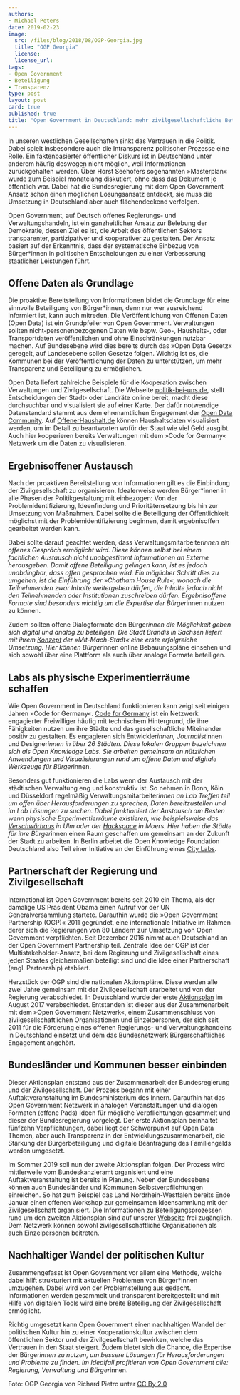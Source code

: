 ```yaml
---
authors: 
- Michael Peters
date: 2019-02-23
image:
  src: /files/blog/2018/08/OGP-Georgia.jpg
  title: "OGP Georgia"
  license:
  license_url:
tags:
- Open Government
- Beteiligung
- Transparenz
type: post
layout: post
card: true
published: true
title: "Open Government in Deutschland: mehr zivilgesellschaftliche Beteiligung"
---
```


In unseren westlichen Gesellschaften sinkt das Vertrauen in die Politik. Dabei spielt insbesondere auch die Intransparenz politischer Prozesse eine Rolle. Ein faktenbasierter öffentlicher Diskurs ist in Deutschland unter anderem häufig deswegen nicht möglich, weil Informationen zurückgehalten werden. Über Horst Seehofers sogenannten »Masterplan« wurde zum Beispiel monatelang diskutiert, ohne dass das Dokument je öffentlich war. Dabei hat die Bundesregierung mit dem Open Government Ansatz schon einen möglichen Lösungsansatz entdeckt, sie muss die Umsetzung in Deutschland aber auch flächendeckend verfolgen.

Open Government, auf Deutsch offenes Regierungs- und Verwaltungshandeln, ist ein ganzheitlicher Ansatz zur Belebung der Demokratie, dessen Ziel es ist, die Arbeit des öffentlichen Sektors transparenter, partizipativer und kooperativer zu gestalten. Der Ansatz basiert auf der Erkenntnis, dass der systematische Einbezug von Bürger*innen in politischen Entscheidungen zu einer Verbesserung staatlicher Leistungen führt.

## Offene Daten als Grundlage
Die proaktive Bereitstellung von Informationen bildet die Grundlage für eine sinnvolle Beteiligung von Bürger*innen, denn nur wer ausreichend informiert ist, kann auch mitreden. Die Veröffentlichung von Offenen Daten (Open Data) ist ein Grundpfeiler von Open Government. Verwaltungen sollten nicht-personenbezogenen Daten wie bspw. Geo-, Haushalts-, oder Transportdaten veröffentlichen und ohne Einschränkungen nutzbar machen. Auf Bundesebene wird dies bereits durch das »Open Data Gesetz« geregelt, auf Landesebene sollen Gesetze folgen. Wichtig ist es, die Kommunen bei der Veröffentlichung der Daten zu unterstützen, um mehr Transparenz und Beteiligung zu ermöglichen.

Open Data liefert zahlreiche Beispiele für die Kooperation zwischen Verwaltungen und Zivilgesellschaft. Die Webseite [politik-bei-uns.de](https://politik-bei-uns.de/), stellt Entscheidungen der Stadt- oder Landräte online bereit, macht diese durchsuchbar und visualisiert sie auf einer Karte. Der dafür notwendige Datenstandard stammt aus dem ehrenamtlichen Engagement der [Open Data Community](https://oparl.org/). Auf [OffenerHaushalt.de](https://offenerhaushalt.de/) können Haushaltsdaten visualisiert werden, um im Detail zu beantworten wofür der Staat wie viel Geld ausgibt. Auch hier kooperieren bereits Verwaltungen mit dem »Code for Germany« Netzwerk um die Daten zu visualisieren.

## Ergebnisoffener Austausch
Nach der proaktiven Bereitstellung von Informationen gilt es die Einbindung der Zivilgesellschaft zu organisieren. Idealerweise werden Bürger*innen in alle Phasen der Politikgestaltung mit einbezogen: Von der Problemidentifizierung, Ideenfindung und Prioritätensetzung bis hin zur Umsetzung von Maßnahmen. Dabei sollte die Beteiligung der Öffentlichkeit möglichst mit der Problemidentifizierung beginnen, damit ergebnisoffen gearbeitet werden kann.

Dabei sollte darauf geachtet werden, dass Verwaltungsmitarbeiter*innen ein offenes Gespräch ermöglicht wird. Diese können selbst bei einem fachlichen Austausch nicht unabgestimmt Informationen an Externe herausgeben. Damit offene Beteiligung gelingen kann, ist es jedoch unabdingbar, dass offen gesprochen wird. Ein möglicher Schritt dies zu umgehen, ist die Einführung der »Chatham House Rule«, wonach die Teilnehmenden zwar Inhalte weitergeben dürfen, die Inhalte jedoch nicht den Teilnehmenden oder Institutionen zuschreiben dürfen. Ergebnisoffene Formate sind besonders wichtig um die Expertise der Bürger*innen nutzen zu können.

Zudem sollten offene Dialogformate den Bürger*innen die Möglichkeit geben sich digital und analog zu beteiligen. Die Stadt Brandis in Sachsen liefert mit ihrem [Konzept](http://brandis.community-infrastructuring.org/wp-content/uploads/2017/05/20170522_MitMachHandbuch_Brandis.pdf) der »Mit-Mach-Stadt« eine erste erfolgreiche Umsetzung. Hier können Bürger*innen online Bebauungspläne einsehen und sich sowohl über eine Plattform als auch über analoge Formate beteiligen.

## Labs als physische Experimentierräume schaffen
Wie Open Government in Deutschland funktionieren kann zeigt seit einigen Jahren »Code for Germany«. [Code for Germany](https://codefor.de/) ist ein Netzwerk engagierter Freiwilliger häufig mit technischem Hintergrund, die ihre Fähigkeiten nutzen um ihre Städte und das gesellschaftliche Miteinander positiv zu gestalten. Es engagieren sich Entwickler*innen, Journalist*innen und Designer*innen in über 26 Städten. Diese lokalen Gruppen bezeichnen sich als Open Knowledge Labs. Sie arbeiten gemeinsam an nützlichen Anwendungen und Visualisierungen rund um offene Daten und digitale Werkzeuge für Bürger*innen.

Besonders gut funktionieren die Labs wenn der Austausch mit der städtischen Verwaltung eng und konstruktiv ist. So nehmen in Bonn, Köln und Düsseldorf regelmäßig Verwaltungsmitarbeiter*innen an Lab Treffen teil um offen über Herausforderungen zu sprechen, Daten bereitzustellen und im Lab Lösungen zu suchen. Dabei funktioniert der Austausch am Besten wenn physische Experimentierräume existieren, wie beispielsweise das [Verschwörhaus](https://verschwoerhaus.de/) in Ulm oder der [Hackspace](https://www.moers.de/de/rathaus/hackerspace/) in Moers. Hier haben die Städte für ihre Bürger*innen einen Raum geschaffen um gemeinsam an der Zukunft der Stadt zu arbeiten. In Berlin arbeitet die Open Knowledge Foundation Deutschland also Teil einer Initiative an der Einführung eines [City Labs](https://citylab.berlin/).

## Partnerschaft der Regierung und Zivilgesellschaft
International ist Open Government bereits seit 2010 ein Thema, als der damalige US Präsident Obama einen Aufruf vor der UN Generalversammlung startete. Daraufhin wurde die »Open Government Partnership (OGP)« 2011 gegründet, eine internationale Initiative im Rahmen derer sich die Regierungen von 80 Ländern zur Umsetzung von Open Government verpflichten. Seit Dezember 2016 nimmt auch Deutschland an der Open Government Partnership teil. Zentrale Idee der OGP ist der Multistakeholder-Ansatz, bei dem Regierung und Zivilgesellschaft eines jeden Staates gleichermaßen beteiligt sind und die Idee einer Partnerschaft (engl. Partnership) etabliert.

Herzstück der OGP sind die nationalen Aktionspläne. Diese werden alle zwei Jahre gemeinsam mit der Zivilgesellschaft erarbeitet und von der Regierung verabschiedet. In Deutschland wurde der erste [Aktionsplan](https://opengovpartnership.de/nationaler-aktionsplan/) im August 2017 verabschiedet. Entstanden ist dieser aus der Zusammenarbeit mit dem »Open Government Netzwerk«, einem Zusammenschluss von zivilgesellschaftlichen Organisationen und Einzelpersonen, der sich seit 2011 für die Förderung eines offenen Regierungs- und Verwaltungshandelns in Deutschland einsetzt und dem das Bundesnetzwerk Bürgerschaftliches Engagement angehört.

## Bundesländer und Kommunen besser einbinden
Dieser Aktionsplan entstand aus der Zusammenarbeit der Bundesregierung und der Zivilgesellschaft.  Der Prozess begann mit einer Auftaktveranstaltung im Bundesministerium des Innern. Daraufhin hat das Open Government Netzwerk in analogen Veranstaltungen und dialogen Formaten (offene Pads) Ideen für mögliche Verpflichtungen gesammelt und dieser der Bundesregierung vorgelegt. Der erste Aktionsplan beinhaltet fünfzehn Verpflichtungen, dabei liegt der Schwerpunkt auf Open Data Themen, aber auch Transparenz in der Entwicklungszusammenarbeit, die Stärkung der Bürgerbeteiligung und digitale Beantragung des Familiengelds werden umgesetzt.

Im Sommer 2019 soll nun der zweite Aktionsplan folgen. Der Prozess wird mittlerweile vom Bundeskanzleramt organisiert und eine Auftaktveranstaltung ist bereits in Planung. Neben der Bundesebene können auch Bundesländer und Kommunen Selbstverpflichtungen einreichen. So hat zum Beispiel das Land Nordrhein-Westfalen bereits Ende Januar einen offenen Workshop zur gemeinsamen Ideensammlung mit der Zivilgesellschaft organisiert. Die Informationen zu Beteiligungsprozessen rund um den zweiten Aktionsplan sind auf unserer [Webseite](https://opengovpartnership.de/mitmachen/) frei zugänglich. Dem Netzwerk können sowohl zivilgesellschaftliche Organisationen als auch Einzelpersonen beitreten.

## Nachhaltiger Wandel der politischen Kultur
Zusammengefasst ist Open Government vor allem eine Methode, welche dabei hilft strukturiert mit aktuellen Problemen von Bürger*innen umzugehen. Dabei wird von der Problemstellung aus gedacht. Informationen werden gesammelt und transparent bereitgestellt und mit Hilfe von digitalen Tools wird eine breite Beteiligung der Zivilgesellschaft ermöglicht.

Richtig umgesetzt kann Open Government einen nachhaltigen Wandel der politischen Kultur hin zu einer Kooperationskultur zwischen dem öffentlichen Sektor und der Zivilgesellschaft bewirken, welche das Vertrauen in den Staat steigert. Zudem bietet sich die Chance, die Expertise der Bürger*innen zu nutzen, um bessere Lösungen für Herausforderungen und  Probleme zu finden. Im Idealfall profitieren von Open Government alle: Regierung, Verwaltung und Bürger*innen.

Foto: OGP Georgia von Richard Pietro unter [CC By 2.0](https://creativecommons.org/licenses/by/2.0/)

